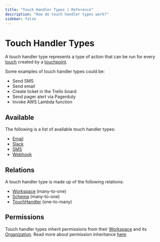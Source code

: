 ```yaml
---
title: "Touch Handler Types | Reference"
description: "How do touch handler types work?"
sidebar: false
---
```


# Touch Handler Types

A touch handler type represents a type of action that can be run for every [touch](/reference/touches.html) created by a [touchpoint](/reference/touchpoints.html).

Some examples of touch handler types could be:

* Send SMS
* Send email
* Create ticket in the Trello board
* Send pager alert via Pagerduty
* Invoke AWS Lambda function

## Available

The following is a list of available touch handler types:

* [Email](/reference/touch-handler-types/email.html)
* [Slack](/reference/touch-handler-types/slack.html)
* [SMS](/reference/touch-handler-types/sms.html)
* [Webhook](/reference/touch-handler-types/webhook.html)

## Relations

A touch handler type is made up of the following relations:

* [Workspace](/reference/workspaces.html) (many-to-one)
* [Schema](/reference/schemas.html) (many-to-one)
* [TouchHandler](/reference/touch-handlers.html) (one-to-many)

## Permissions

Touch handler types inherit permissions from their [Workspace](/reference/workspaces.html) and its [Organization](/reference/organizations.html). Read more about permission inheritance [here](/reference/permissions.html).
